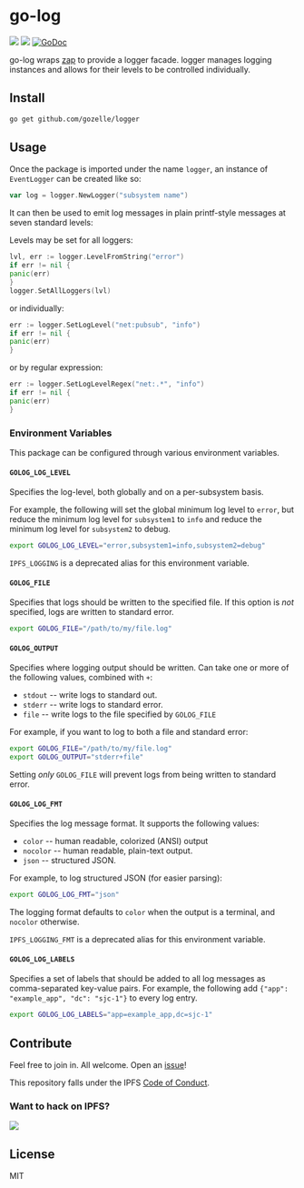 # go-log

[![](https://img.shields.io/badge/made%20by-Protocol%20Labs-blue.svg?style=flat-square)](https://protocol.ai)
[![](https://img.shields.io/badge/project-IPFS-blue.svg?style=flat-square)](https://ipfs.io/)
[![GoDoc](https://pkg.go.dev/badge/github.com/gozelle/logger.svg)](https://pkg.go.dev/github.com/gozelle/logger)

go-log wraps [zap](https://github.com/uber-go/zap) to provide a logger facade. logger manages logging
instances and allows for their levels to be controlled individually.

## Install

```sh
go get github.com/gozelle/logger
```

## Usage

Once the package is imported under the name `logger`, an instance of `EventLogger` can be created like so:

```go
var log = logger.NewLogger("subsystem name")
```

It can then be used to emit log messages in plain printf-style messages at seven standard levels:

Levels may be set for all loggers:

```go
lvl, err := logger.LevelFromString("error")
if err != nil {
panic(err)
}
logger.SetAllLoggers(lvl)
```

or individually:

```go
err := logger.SetLogLevel("net:pubsub", "info")
if err != nil {
panic(err)
}
```

or by regular expression:

```go
err := logger.SetLogLevelRegex("net:.*", "info")
if err != nil {
panic(err)
}
```

### Environment Variables

This package can be configured through various environment variables.

#### `GOLOG_LOG_LEVEL`

Specifies the log-level, both globally and on a per-subsystem basis.

For example, the following will set the global minimum log level to `error`, but reduce the minimum
log level for `subsystem1` to `info` and reduce the minimum log level for `subsystem2` to debug.

```bash
export GOLOG_LOG_LEVEL="error,subsystem1=info,subsystem2=debug"
```

`IPFS_LOGGING` is a deprecated alias for this environment variable.

#### `GOLOG_FILE`

Specifies that logs should be written to the specified file. If this option is _not_ specified, logs are written to
standard error.

```bash
export GOLOG_FILE="/path/to/my/file.log"
```

#### `GOLOG_OUTPUT`

Specifies where logging output should be written. Can take one or more of the following values, combined with `+`:

- `stdout` -- write logs to standard out.
- `stderr` -- write logs to standard error.
- `file` -- write logs to the file specified by `GOLOG_FILE`

For example, if you want to log to both a file and standard error:

```bash
export GOLOG_FILE="/path/to/my/file.log"
export GOLOG_OUTPUT="stderr+file"
```

Setting _only_ `GOLOG_FILE` will prevent logs from being written to standard error.

#### `GOLOG_LOG_FMT`

Specifies the log message format. It supports the following values:

- `color` -- human readable, colorized (ANSI) output
- `nocolor` -- human readable, plain-text output.
- `json` -- structured JSON.

For example, to log structured JSON (for easier parsing):

```bash
export GOLOG_LOG_FMT="json"
```

The logging format defaults to `color` when the output is a terminal, and `nocolor` otherwise.

`IPFS_LOGGING_FMT` is a deprecated alias for this environment variable.

#### `GOLOG_LOG_LABELS`

Specifies a set of labels that should be added to all log messages as comma-separated key-value
pairs. For example, the following add `{"app": "example_app", "dc": "sjc-1"}` to every log entry.

```bash
export GOLOG_LOG_LABELS="app=example_app,dc=sjc-1"
```

## Contribute

Feel free to join in. All welcome. Open an [issue](https://github.com/ipfs/go-log/issues)!

This repository falls under the
IPFS [Code of Conduct](https://github.com/ipfs/community/blob/master/code-of-conduct.md).

### Want to hack on IPFS?

[![](https://cdn.rawgit.com/jbenet/contribute-ipfs-gif/master/img/contribute.gif)](https://github.com/ipfs/community/blob/master/CONTRIBUTING.md)

## License

MIT
